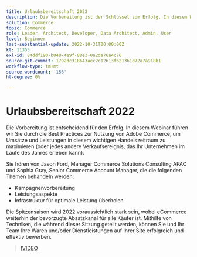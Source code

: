 ```yaml
---
title: Urlaubsbereitschaft 2022
description: Die Vorbereitung ist der Schlüssel zum Erfolg. In diesem Webinar führen wir Sie durch die Best Practices für die Nutzung von Adobe Commerce, um Umsätze und Leistungen in diesem wichtigen Handelszeitraum zu maximieren.
solution: Commerce
topic: Commerce
role: Leader, Architect, Developer, Data Architect, Admin, User
level: Beginner
last-substantial-update: 2022-10-31T00:00:00Z
kt: 11355
exl-id: 84ddf190-b040-4e9f-88e3-0a2da76a4c76
source-git-commit: 1792dc318643aec2c12613f621361d72a7a918b1
workflow-type: tm+mt
source-wordcount: '156'
ht-degree: 0%

---
```


# Urlaubsbereitschaft 2022

Die Vorbereitung ist entscheidend für den Erfolg. In diesem Webinar führen wir Sie durch die Best Practices zur Nutzung von Adobe Commerce, um Umsätze und Leistungen in diesem wichtigen Handelszeitraum zu maximieren (oder jedes andere Verkaufsereignis, das Ihr Unternehmen im Laufe des Jahres erleben kann).

Sie hören von Jason Ford, Manager Commerce Solutions Consulting APAC und Sophia Gray, Senior Commerce Account Manager, die die folgenden Themen behandeln werden:

* Kampagnenvorbereitung
* Leistungsaspekte
* Infrastruktur für optimale Leistung überholen

Die Spitzensaison wird 2022 voraussichtlich stark sein, wobei eCommerce weiterhin der bevorzugte Absatzkanal für alle Käufer ist. Mithilfe von Techniken, die während dieser Sitzung geteilt werden, können Sie und Ihr Team Ihre Waren und/oder Dienstleistungen auf Ihrer Site erfolgreich und effektiv bewerben.

>[!VIDEO](https://video.tv.adobe.com/v/3410542/?quality=12&learn=on)
